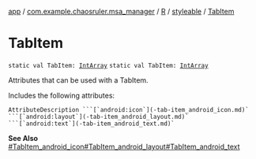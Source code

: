 [app](../../../index.md) / [com.example.chaosruler.msa_manager](../../index.md) / [R](../index.md) / [styleable](index.md) / [TabItem](.)

# TabItem

`static val TabItem: `[`IntArray`](https://kotlinlang.org/api/latest/jvm/stdlib/kotlin/-int-array/index.html)
`static val TabItem: `[`IntArray`](https://kotlinlang.org/api/latest/jvm/stdlib/kotlin/-int-array/index.html)

Attributes that can be used with a TabItem.

Includes the following attributes:

    AttributeDescription ```[`android:icon`](-tab-item_android_icon.md)` ```[`android:layout`](-tab-item_android_layout.md)` ```[`android:text`](-tab-item_android_text.md)`

**See Also**
[#TabItem_android_icon](-tab-item_android_icon.md)[#TabItem_android_layout](-tab-item_android_layout.md)[#TabItem_android_text](-tab-item_android_text.md)

